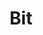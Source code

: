 ---
layout: post
title: Bit
description: A boolean variable $$ b \in \{ 0, 1 \} $$. Represents the answer to a yes/no question.
---